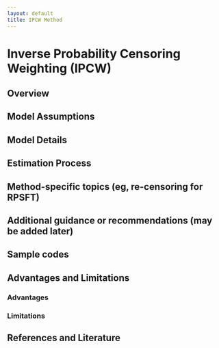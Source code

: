 ```yaml
---
layout: default
title: IPCW Method
---
```


# Inverse Probability Censoring Weighting (IPCW)

## Overview 

## Model Assumptions

## Model Details

## Estimation Process

## Method-specific topics (eg, re-censoring for RPSFT)

## Additional guidance or recommendations (may be added later)

## Sample codes

## Advantages and Limitations 
### Advantages
### Limitations

## References and Literature
